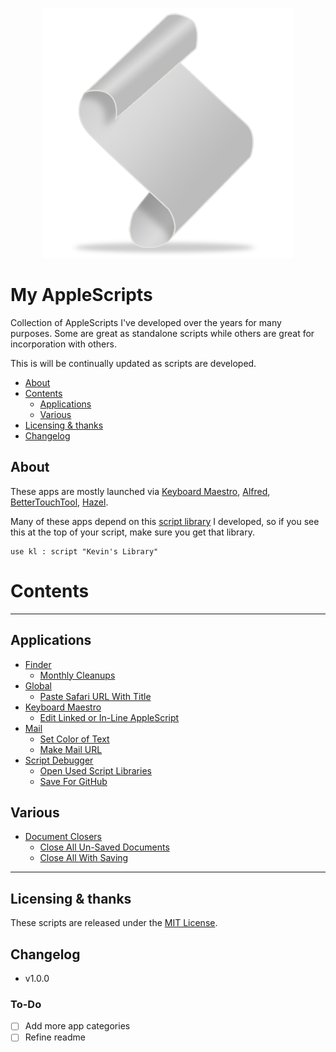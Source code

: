 <p align="center"> <img src="./imgs/script.png"> </p>

My AppleScripts
=======================

Collection of AppleScripts I've developed over the years for many purposes. Some are great as standalone scripts while others are great for incorporation with others.

This is will be continually updated as scripts are developed.


<!-- MarkdownTOC autolink="true" bracket="round" depth="3" autoanchor="true" -->

- [About](#about)
- [Contents](#contents)
    - [Applications](#Applications)
    - [Various](#Various)
- [Licensing & thanks](#licensing--thanks)
- [Changelog](#changelog)

<!-- /MarkdownTOC -->

<a id="about"></a>
About
--------

These apps are mostly launched via [Keyboard Maestro][kmapp], [Alfred][alfredapp], [BetterTouchTool][bttapp], [Hazel][hazelapp].

Many of these apps depend on this [script library][kevinsLib] I developed, so if you see this at the top of your script, make sure you get that library.
```AppleScript
use kl : script "Kevin's Library"
```

# Contents
---
<a id="Applications"></a>
## Applications
- [Finder][finder]
    - [Monthly Cleanups](https://github.com/kevin-funderburg/AppleScripts/blob/master/Finder/Monthly%20Cleanups.applescript)
- [Global][global]
    - [Paste Safari URL With Title](https://github.com/kevin-funderburg/AppleScripts/blob/master/Global/Paste%20Safari%20URL%20With%20Title.applescript)
- [Keyboard Maestro][km]
    - [Edit Linked or In-Line AppleScript](https://github.com/kevin-funderburg/AppleScripts/blob/master/Keyboard%20Maestro/Edit%20Linked%20or%20In-Line%20AppleScript.applescript)
- [Mail][mail]
    - [Set Color of Text](https://github.com/kevin-funderburg/AppleScripts/blob/master/Mail/Set%20Color%20of%20Text.applescript)
    - [Make Mail URL](https://github.com/kevin-funderburg/AppleScripts/blob/master/Mail/Make%20Mail%20URL.applescript)
- [Script Debugger][sdb]
    - [Open Used Script Libraries](https://github.com/kevin-funderburg/AppleScripts/blob/master/Script%20Debugger/Open%20Used%20Script%20Libraries.applescript)
    - [Save For GitHub](https://github.com/kevin-funderburg/AppleScripts/blob/master/Script%20Debugger/Save%20For%20GitHub.applescript)


<a id="Various"></a>
## Various
- [Document Closers][docclosers]
    - [Close All Un-Saved Documents](https://github.com/kevin-funderburg/AppleScripts/blob/master/Document%20Closers/Close%20All%20Un-Saved%20Documents.applescript)
    - [Close All With Saving](https://github.com/kevin-funderburg/AppleScripts/blob/master/Document%20Closers/Close%20All%20With%20Saving.applescript)

---

<a id="licensing--thanks"></a>
Licensing & thanks
------------------
These scripts are released under the [MIT License][mit].


<a id="changelog"></a>
Changelog
---------

- v1.0.0

### To-Do ###
- [ ] Add more app categories
- [ ] Refine readme

<!-- External links -->
[alfredapp]: https://www.alfredapp.com/
[bttapp]: https://folivora.ai/
[kmapp]: https://www.keyboardmaestro.com/
[hazelapp]: https://www.noodlesoft.com/


<!-- My GitHub links -->
[kevinsLib]: https://github.com/kevin-funderburg/AppleScript-libraries/blob/master/Kevin's%20Library.applescript

<!-- Sub directories -->
[blob]: https://github.com/kevin-funderburg/AppleScripts/blob/master/
[docclosers]: https://github.com/kevin-funderburg/AppleScripts/tree/master/Document%20Closers
[finder]:https://github.com/kevin-funderburg/AppleScripts/tree/master/Finder
[global]: https://github.com/kevin-funderburg/AppleScripts/tree/master/Global
[km]: https://github.com/kevin-funderburg/AppleScripts/tree/master/Keyboard%20Maestro
[mail]: https://github.com/kevin-funderburg/AppleScripts/tree/master/mail
[mit]: https://github.com/kevin-funderburg/AppleScripts/blob/master/LICENSE.txt
[sdb]: https://github.com/kevin-funderburg/AppleScripts/tree/master/Script%20Debugger
